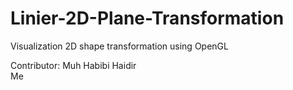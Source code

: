 # Linier-2D-Plane-Transformation
Visualization 2D shape transformation using OpenGL

Contributor:
Muh Habibi Haidir	
Me
